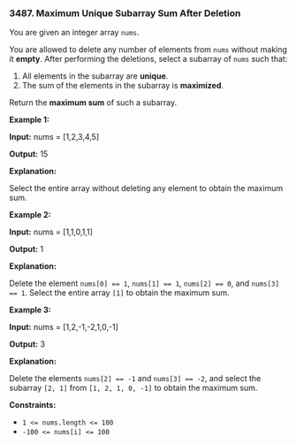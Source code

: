 ### 3487\. Maximum Unique Subarray Sum After Deletion

You are given an integer array `nums`.

You are allowed to delete any number of elements from `nums` without making it **empty**. After performing the deletions, select a subarray of `nums` such that:

1.  All elements in the subarray are **unique**.
2.  The sum of the elements in the subarray is **maximized**.

Return the **maximum sum** of such a subarray.

**Example 1:**

**Input:** nums = \[1,2,3,4,5\]

**Output:** 15

**Explanation:**

Select the entire array without deleting any element to obtain the maximum sum.

**Example 2:**

**Input:** nums = \[1,1,0,1,1\]

**Output:** 1

**Explanation:**

Delete the element `nums[0] == 1`, `nums[1] == 1`, `nums[2] == 0`, and `nums[3] == 1`. Select the entire array `[1]` to obtain the maximum sum.

**Example 3:**

**Input:** nums = \[1,2,-1,-2,1,0,-1\]

**Output:** 3

**Explanation:**

Delete the elements `nums[2] == -1` and `nums[3] == -2`, and select the subarray `[2, 1]` from `[1, 2, 1, 0, -1]` to obtain the maximum sum.

**Constraints:**

*   `1 <= nums.length <= 100`
*   `-100 <= nums[i] <= 100`
